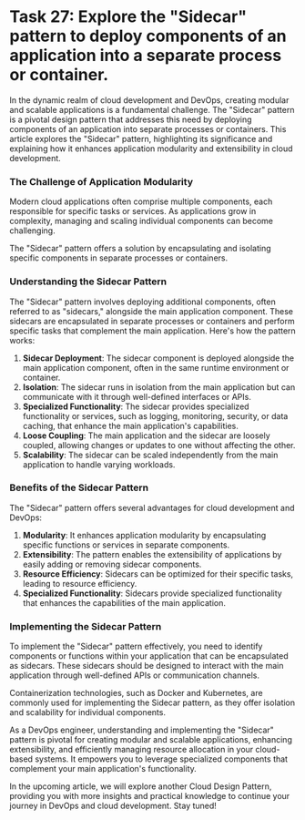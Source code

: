 # Task 27: Explore the "Sidecar" pattern to deploy components of an application into a separate process or container.

In the dynamic realm of cloud development and DevOps, creating modular and scalable applications is a fundamental challenge. The "Sidecar" pattern is a pivotal design pattern that addresses this need by deploying components of an application into separate processes or containers. This article explores the "Sidecar" pattern, highlighting its significance and explaining how it enhances application modularity and extensibility in cloud development.

### **The Challenge of Application Modularity**

Modern cloud applications often comprise multiple components, each responsible for specific tasks or services. As applications grow in complexity, managing and scaling individual components can become challenging.

The "Sidecar" pattern offers a solution by encapsulating and isolating specific components in separate processes or containers.

### **Understanding the Sidecar Pattern**

The "Sidecar" pattern involves deploying additional components, often referred to as "sidecars," alongside the main application component. These sidecars are encapsulated in separate processes or containers and perform specific tasks that complement the main application. Here's how the pattern works:

1. **Sidecar Deployment**: The sidecar component is deployed alongside the main application component, often in the same runtime environment or container.
2. **Isolation**: The sidecar runs in isolation from the main application but can communicate with it through well-defined interfaces or APIs.
3. **Specialized Functionality**: The sidecar provides specialized functionality or services, such as logging, monitoring, security, or data caching, that enhance the main application's capabilities.
4. **Loose Coupling**: The main application and the sidecar are loosely coupled, allowing changes or updates to one without affecting the other.
5. **Scalability**: The sidecar can be scaled independently from the main application to handle varying workloads.

### **Benefits of the Sidecar Pattern**

The "Sidecar" pattern offers several advantages for cloud development and DevOps:

1. **Modularity**: It enhances application modularity by encapsulating specific functions or services in separate components.
2. **Extensibility**: The pattern enables the extensibility of applications by easily adding or removing sidecar components.
3. **Resource Efficiency**: Sidecars can be optimized for their specific tasks, leading to resource efficiency.
4. **Specialized Functionality**: Sidecars provide specialized functionality that enhances the capabilities of the main application.

### **Implementing the Sidecar Pattern**

To implement the "Sidecar" pattern effectively, you need to identify components or functions within your application that can be encapsulated as sidecars. These sidecars should be designed to interact with the main application through well-defined APIs or communication channels.

Containerization technologies, such as Docker and Kubernetes, are commonly used for implementing the Sidecar pattern, as they offer isolation and scalability for individual components.

As a DevOps engineer, understanding and implementing the "Sidecar" pattern is pivotal for creating modular and scalable applications, enhancing extensibility, and efficiently managing resource allocation in your cloud-based systems. It empowers you to leverage specialized components that complement your main application's functionality.

In the upcoming article, we will explore another Cloud Design Pattern, providing you with more insights and practical knowledge to continue your journey in DevOps and cloud development. Stay tuned!